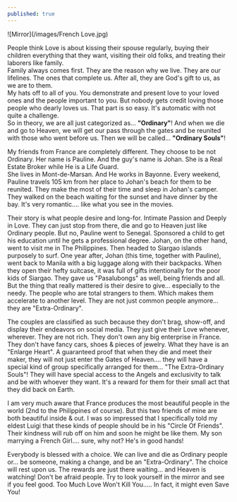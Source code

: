 ```yaml
---
published: true
---
```

![Mirror](/images/French Love.jpg)


People think Love is about kissing their spouse regularly, buying their children everything that they want, visiting their old folks, and treating their laborers like family.   
Family always comes first. They are the reason why we live. They are our lifelines. The ones that complete us. After all, they are God's gift to us, as we are to them.   
My hats off to all of you. You demonstrate and present love to your loved ones and the people important to you. 
But nobody gets credit loving those people who dearly loves us. That part is so easy. It's automatic with not quite a challenge.   
So in theory, we are all just categorized as... **"Ordinary"**!
And when we die and go to Heaven, we will get our pass through the gates and be reunited with those who went before us.
Then we will be called... **"Ordinary Souls"**!

My friends from France are completely different. They choose to be not Ordinary. 
Her name is Pauline. And the guy's name is Johan. She is a Real Estate Broker while He is a Life Guard.   
She lives in Mont-de-Marsan. And He works in Bayonne. 
Every weekend, Pauline travels 105 km from her place to Johan's beach for them to be reunited. 
They make the most of their time and sleep in Johan's camper. They walked on the beach waiting for the sunset and have dinner by the bay. It's very romantic.... like what you see in the movies. 

Their story is what people desire and long-for. Intimate Passion and Deeply in Love. They can just stop from there, die and go to Heaven just like Ordinary people. 
But no, Pauline went to Senegal. Sponsored a child to get his education until he gets a professional degree. 
Johan, on the other hand, went to visit me in The Philippines. Then headed to Siargao islands purposely to surf. 
One year after, Johan (this time, together with Pauline), went back to Manila with a big luggage along with their backpacks.
When they open their hefty suitcase, it was full of gifts intentionally for the poor kids of Siargao. 
They gave us "Pasalubongs" as well, being friends and all. But the thing that really mattered is their desire to give... especially to the needy. The people who are total strangers to them.  Which makes them accelerate to another level. They are not just common people anymore... they are "Extra-Ordinary".  

The couples are classified as such because they don't brag, show-off, and display their endeavors on social media. They just give their Love whenever, wherever. 
They are not rich. They don't own any big enterprise in France. They don't have fancy cars, shoes & pieces of jewelry. 
What they have is an "Enlarge Heart". A guaranteed proof that when they die and meet their maker, they will not just enter the Gates of Heaven.... they will have a special kind of group specifically arranged for them... "The Extra-Ordinary Souls"!
They will have special access to the Angels and exclusivity to talk and be with whoever they want. It's a reward for them for their small act that they did back on Earth.

I am very much aware that France produces the most beautiful people in the world (2nd to the Philippines of course). 
But this two friends of mine are both beautiful inside & out. I was so impressed that I specifically told my eldest Luigi that these kinds of people should be in his "Circle Of Friends". Their kindness will rub off on him and soon he might be like them.
My son marrying a French Girl.... sure, why not? He's in good hands!

Everybody is blessed with a choice. We can live and die as Ordinary people or... be someone, making a change, and be an "Extra-Ordinary".
The choice will rest upon us. The rewards are just there waiting... and Heaven is watching!
Don't be afraid people. Try to look yourself in the mirror and see if you feel good.
Too Much Love Won't Kill You.....  In fact, it might even Save You! 


